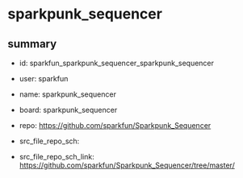 # sparkpunk_sequencer
 
## summary 
* id: sparkfun_sparkpunk_sequencer_sparkpunk_sequencer
* user: sparkfun
* name: sparkpunk_sequencer
* board: sparkpunk_sequencer
* repo: https://github.com/sparkfun/Sparkpunk_Sequencer



* src_file_repo_sch: 
* src_file_repo_sch_link: https://github.com/sparkfun/Sparkpunk_Sequencer/tree/master/




